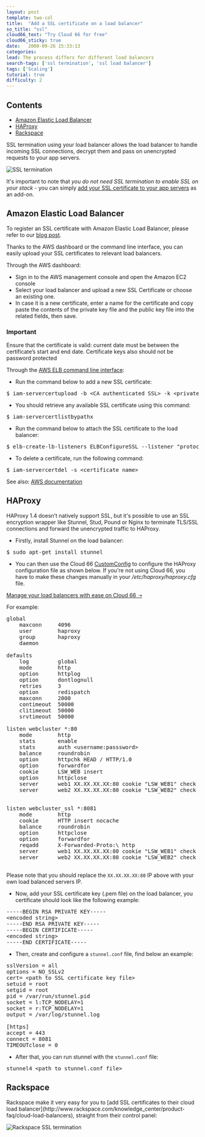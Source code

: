 ```yaml
---
layout: post
template: two-col
title:  "Add a SSL certificate on a load balancer"
so_title: "ssl"
cloud66_text: "Try Cloud 66 for free"
cloud66_sticky: true
date:   2000-09-26 15:33:13
categories: 
lead: The process differs for different load balancers
search-tags: ['ssl termination', 'ssl load balancer']
tags: ['Scaling']
tutorial: true
difficulty: 2
---
```


<h2>Contents</h2>
<ul class="page-toc">
	<li>
		<a href="#aws">Amazon Elastic Load Balancer</a>
	</li>
	<li>
		<a href="#haproxy">HAProxy</a>
	</li>
	<li>
		<a href="#rackspace">Rackspace</a>
	</li>
</ul>

SSL termination using your load balancer allows the load balancer to handle incoming SSL connections, decrypt them and pass on unencrypted requests to your app servers.

![SSL termination](http://cdn.cloud66.com/images/help/ssl_termination.png)

It's important to note that _you do not need SSL termination to enable SSL on your stack_ - you can simply <a href="/add-ins/ssl.html">add your SSL certificate to your app servers</a> as an add-on.</p>

<h2 id="aws">Amazon Elastic Load Balancer</h2>

To register an SSL certificate with Amazon Elastic Load Balancer, please refer to our [blog post](http://blog.cloud66.com/post/30990317011/registering-ssl-certificate-with-amazon-elastic-load).

Thanks to the AWS dashboard or the command line interface, you can easily upload your SSL certificates to relevant load balancers.

Through the AWS dashboard:

- Sign in to the AWS management console and open the Amazon EC2 console
- Select your load balancer and upload a new SSL Certificate or choose an existing one.
- In case it is a new certificate, enter a name for the certificate and copy paste the contents of the private key file and the public key file into the related fields, then save.

<div class="notice">
    <h3>Important</h3>
    <p>Ensure that the certificate is valid: current date must be between the certificate’s start and end date. Certificate keys also should not be password protected</p>
</div>

Through the [AWS ELB command line interface](http://aws.amazon.com/developertools/2536):

- Run the command below to add a new SSL certificate:

<pre class="prettyprint">
$ iam-servercertupload -b &lt;CA authenticated SSL&gt; -k &lt;private key file(.pem)&gt; -s &lt;certificate name&gt;  -c  &lt;certificate chain file&gt; –v
</pre>

- You should retrieve any available SSL certificate using this command:

<pre class="prettyprint">
$ iam-servercertlistbypathx
</pre>

- Run the command below to attach the SSL certificate to the load balancer:

<pre class="prettyprint">
$ elb-create-lb-listeners ELBConfigureSSL --listener "protocol=HTTPS,lb-port=443,instance-port=80,instance-protocol=HTTP, cert-id=&#60;certificate name&#62;"
</pre>

-	To delete a certificate, run the following command:

<pre class="prettyprint">
$ iam-servercertdel -s &#60;certificate name&#62;
</pre>

See also: [AWS documentation](http://docs.aws.amazon.com/IAM/latest/UserGuide/InstallCert.html)

<h2 id="haproxy">HAProxy</h2>
HAProxy 1.4 doesn’t natively support SSL, but it's possible to use an SSL encryption wrapper like Stunnel, Stud, Pound or Nginx to terminate TLS/SSL connections and forward the unencrypted traffic to HAProxy.

- Firstly, install Stunnel on the load balancer:

<pre class="prettyprint">
$ sudo apt-get install stunnel
</pre>

- You can then use the Cloud 66 [CustomConfig](/stack-features/custom-config.html) to configure the HAProxy configuration file as shown below. If you're not using Cloud 66, you have to make these changes manually in your <i>/etc/haproxy/haproxy.cfg</i> file.

<p>
<a target="_blank" rel="nofollow" class="button-home" href="https://app.cloud66.com/users/sign_up/?utm_source=help&utm_medium=web&utm_campaign=help-page">Manage your load balancers with ease on Cloud 66 &#10141;</a>
</p>

For example:

<pre class="prettyprint">
global
    maxconn     4096
    user        haproxy
    group       haproxy
    daemon

defaults
    log         global
    mode        http
    option      httplog
    option      dontlognull
    retries     3
    option      redispatch
    maxconn     2000
    contimeout  50000
    clitimeout  50000
    srvtimeout  50000

listen webcluster *:80
    mode        http
    stats       enable
    stats       auth &lt;username:passsword&gt;
    balance     roundrobin
    option      httpchk HEAD / HTTP/1.0
    option      forwardfor
    cookie      LSW&#95;WEB insert
    option      httpclose
    server      web1 XX.XX.XX.XX:80 cookie "LSW&#95;WEB1" check
    server      web2 XX.XX.XX.XX:80 cookie "LSW&#95;WEB2" check


listen webcluster&#95;ssl *:8081
    mode        http
    cookie      HTTP insert nocache
    balance     roundrobin
    option      httpclose
    option      forwardfor
    reqadd      X-Forwarded-Proto:\ http
    server      web1 XX.XX.XX.XX:80 cookie "LSW&#95;WEB1" check
    server      web2 XX.XX.XX.XX:80 cookie "LSW&#95;WEB2" check

</pre>

Please note that you should replace the <code>XX.XX.XX.XX:80</code> IP above with your own load balanced servers IP.

-	Now,  add your SSL certificate key (.pem file) on the load balancer,  you certificate should look like the following example:

<pre class="prettyprint">
-----BEGIN RSA PRIVATE KEY-----
&lt;encoded string>
-----END RSA PRIVATE KEY-----
-----BEGIN CERTIFICATE-----
&lt;encoded string>
-----END CERTIFICATE-----
</pre>

-	Then, create and configure a <code>stunnel.conf</code> file, find below an example:

<pre class="prettyprint">
sslVersion = all
options = NO&#95;SSLv2
cert= &lt;path to SSL certificate key file&gt;
setuid = root
setgid = root
pid = /var/run/stunnel.pid
socket = l:TCP&#95;NODELAY=1
socket = r:TCP&#95;NODELAY=1
output = /var/log/stunnel.log

[https]
accept = 443
connect = 8081
TIMEOUTclose = 0
</pre>

- After that, you can run stunnel with the <code>stunnel.conf</code> file:

<pre class="prettyprint">
stunnel4 &lt;path to stunnel.conf file&gt;
</pre>

<h2 id="rackspace">Rackspace</h2>
Rackspace make it very easy for you to [add SSL certificates to their cloud load balancer](http://www.rackspace.com/knowledge_center/product-faq/cloud-load-balancers), straight from their control panel:

![Rackspace SSL termination](http://cdn.cloud66.com/images/help/rackspace_ssl_termination.png)